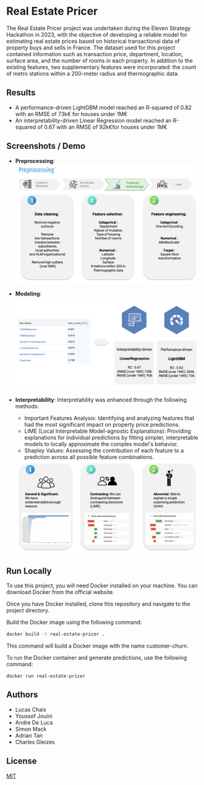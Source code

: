 # Real Estate Pricer


The Real Estate Pricer project was undertaken during the Eleven Strategy Hackathon in 2023, with the objective of developing a reliable model for estimating real estate prices based on historical transactional data of property buys and sells in France. The dataset used for this project contained information such as transaction price, department, location, surface area, and the number of rooms in each property. In addition to the existing features, two supplementary features were incorporated: the count of metro stations within a 200-meter radius and thermographic data.

## Results

- A performance-driven LightGBM model reached an R-squared of 0.82 with an RMSE of 73k€ for houses under 1M€
- An interpretability-driven Linear Regression model reached an R-squared of 0.67 with an RMSE of 92k€for houses under 1M€


## Screenshots / Demo
- **Preprocessing**:
    <img src="./assets/preprocessing.png" alt="App Screenshot" width="800"/>

- **Modeling**:

    <img src="./assets/models.png" alt="App Screenshot" width="800"/>

- **Interpretability**:
Interpretability was enhanced through the following methods:
    - Important Features Analysis: Identifying and analyzing features that had the most significant impact on property price predictions.
    - LIME (Local Interpretable Model-agnostic Explanations): Providing explanations for individual predictions by fitting simpler, interpretable models to locally approximate the complex model's behavior.
    - Shapley Values: Assessing the contribution of each feature to a prediction across all possible feature combinations.
    <img src="./assets/interpretability.png" alt="App Screenshot" width="800"/>

## Run Locally

To use this project, you will need Docker installed on your machine. You can download Docker from the official website.

Once you have Docker installed, clone this repository and navigate to the project directory.


Build the Docker image using the following command:

```bash
docker build -t real-estate-pricer .
```
This command will build a Docker image with the name customer-churn.

To run the Docker container and generate predictions, use the following command:

```
docker run real-estate-pricer
```



## Authors
- Lucas Chaix
- Youssef Jouini
- Andre De Luca
- Simon Mack
- Adrian Tan
- Charles Gleizes

## License

[MIT](https://choosealicense.com/licenses/mit/)